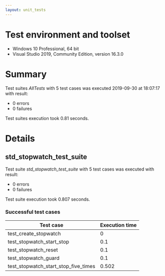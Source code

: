 ```yaml
---
layout: unit_tests
---
```


# Test environment and toolset 

* Windows 10 Professional, 64 bit
* Visual Studio 2019, Community Edition, version 16.3.0

# Summary

Test suites *AllTests* with 5 test cases was executed 2019-09-30 at 18:07:17 with result:

* 0 errors
* 0 failures

Test suites execution took 0.81 seconds.

# Details

## std_stopwatch_test_suite

Test suite *std_stopwatch_test_suite* with 5 test cases was executed with result:

* 0 errors
* 0 failures

Test suite execution took 0.807 seconds.

### Successful test cases

Test case|Execution time
-|-
test_create_stopwatch | 0
test_stopwatch_start_stop | 0.1
test_stopwatch_reset | 0.1
test_stopwatch_guard | 0.1
test_stopwatch_start_stop_five_times | 0.502
